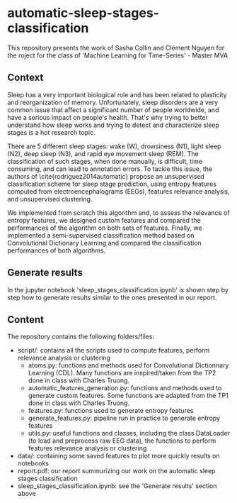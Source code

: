 # automatic-sleep-stages-classification

This repository presents the work of Sasha Collin and Clément Nguyen for the roject for the class of 'Machine Learning for Time-Series' - Master MVA

## Context
Sleep has a very important biological role and has been related to plasticity and reorganization of memory. Unfortunately, sleep disorders are a very common issue that affect a significant number of people worldwide, and have a serious impact on people's health. That's why trying to better understand how sleep works and trying to detect and characterize sleep stages is a hot research topic.

There are 5 different sleep stages: wake (W), drowsiness (N1), light sleep (N2), deep sleep (N3), and rapid eye movement sleep (REM). The classification of such stages, when done manually, is difficult, time consuming, and can lead to annotation errors. To tackle this issue, the authors of \cite{rodriguez2014automatic} propose an unsupervised classification scheme for sleep stage prediction, using entropy features computed from electroencephalograms (EEGs), features relevance analysis, and unsupervised clustering.

We implemented from scratch this algorithm and, to assess the relevance of entropy features, we designed custom features and compared the performances of the algorithm on both sets of features. Finally, we implemented a semi-supervised classification method based on Convolutional Dictionary Learning and compared the classification performances of both algorithms.

## Generate results
In the jupyter notebook 'sleep_stages_classification.ipynb' is shown step by step how to generate results similar to the ones presented in our report.


## Content
The repository contains the following folders/files:
- script/: contains all the scripts used to compute features, perform relevance analysis or clustering
  - atoms.py: functions and methods used for Convolutional Dictionnary Learning (CDL). Many functions are inspired/taken from the TP2 done in class with Charles Truong.
  - automatic_features_generation.py: functions and methods used to generate custom features. Some functions are adapted from the TP1 done in class with Charles Truong.
  - features.py: functions used to generate entropy features
  - generate_features.py: pipeline run in practice to generate entropy features
  - utils.py: useful functions and classes, including the class DataLoader (to load and preprocess raw EEG data), the functions to perform features relevance analysis or clustering
- data/: containing some saved features to plot more quickly results on notebooks
- report.pdf: our report summurizing our work on the automatic sleep stages classification
- sleep_stages_classification.ipynb: see the 'Generate results' section above
